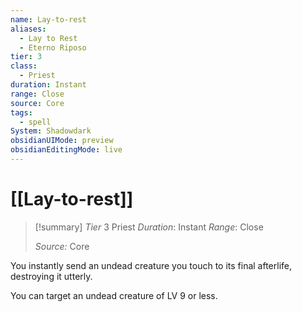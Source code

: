 ```yaml
---
name: Lay-to-rest
aliases:
  - Lay to Rest
  - Eterno Riposo
tier: 3
class:
  - Priest
duration: Instant
range: Close
source: Core
tags:
  - spell
System: Shadowdark
obsidianUIMode: preview
obsidianEditingMode: live
---
```

# [[Lay-to-rest]]

>[!summary]
> *Tier* 3
> Priest
> *Duration*: Instant
> *Range*: Close
> 
> *Source:* Core


You instantly send an undead creature you touch to its final afterlife, destroying it utterly. 

You can target an undead creature of LV 9 or less.


